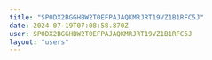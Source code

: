 ```yaml
---
title: "SP0DX2BGGHBW2T0EFPAJAQKMRJRT19VZ1B1RFC5J"
date: 2024-07-19T07:08:58.870Z
user: SP0DX2BGGHBW2T0EFPAJAQKMRJRT19VZ1B1RFC5J
layout: "users"
---
```

    
